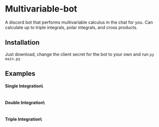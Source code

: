 # Multivariable-bot
A discord bot that performs multivariable calculus in the chat for you. Can calculate up to triple integrals, polar integrals, and cross products.

## Installation
Just download, change the client secret for the bot to your own and run `py main.py`

## Examples
#### Single Integration\
![]()

#### Double Integration\
![]()

#### Triple Integration\
![]()
